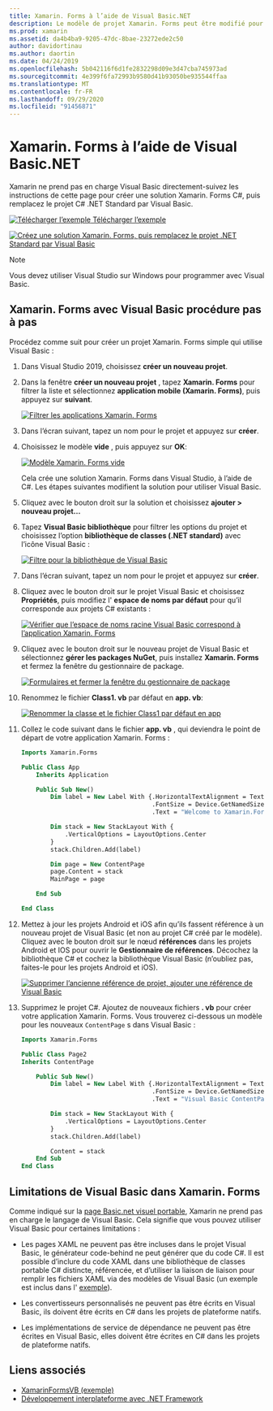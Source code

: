 ```yaml
---
title: Xamarin. Forms à l’aide de Visual Basic.NET
description: Le modèle de projet Xamarin. Forms peut être modifié pour utiliser Visual Basic pour l’assembly principal, ce qui vous permet de créer des applications mobiles interplateformes à l’aide de VB.NET.
ms.prod: xamarin
ms.assetid: da4b4ba9-9205-47dc-8bae-23272ede2c50
author: davidortinau
ms.author: daortin
ms.date: 04/24/2019
ms.openlocfilehash: 5b042116f6d1fe2832298d09e3d47cba745973ad
ms.sourcegitcommit: 4e399f6fa72993b9580d41b93050be935544ffaa
ms.translationtype: MT
ms.contentlocale: fr-FR
ms.lasthandoff: 09/29/2020
ms.locfileid: "91456871"
---
```

# <a name="xamarinforms-using-visual-basicnet"></a>Xamarin. Forms à l’aide de Visual Basic.NET

Xamarin ne prend pas en charge Visual Basic directement-suivez les instructions de cette page pour créer une solution Xamarin. Forms C#, puis remplacez le projet C# .NET Standard par Visual Basic.

[![Télécharger l’exemple](~/media/shared/download.png) Télécharger l’exemple](https://docs.microsoft.com/samples/xamarin/mobile-samples/visualbasic-xamarinformsvb/)

[![Créez une solution Xamarin. Forms, puis remplacez le projet .NET Standard par Visual Basic](xamarin-forms-images/hero-sml.png)](xamarin-forms-images/hero.png#lightbox)

> [!NOTE]
> Vous devez utiliser Visual Studio sur Windows pour programmer avec Visual Basic.

## <a name="xamarinforms-with-visual-basic-walkthrough"></a>Xamarin. Forms avec Visual Basic procédure pas à pas

Procédez comme suit pour créer un projet Xamarin. Forms simple qui utilise Visual Basic :

1. Dans Visual Studio 2019, choisissez **créer un nouveau projet**.

2. Dans la fenêtre **créer un nouveau projet** , tapez **Xamarin. Forms** pour filtrer la liste et sélectionnez **application mobile (Xamarin. Forms)**, puis appuyez sur **suivant**.

    [![Filtrer les applications Xamarin. Forms](xamarin-forms-images/02-sml.png)](xamarin-forms-images/02.png#lightbox)

3. Dans l’écran suivant, tapez un nom pour le projet et appuyez sur **créer**.

4. Choisissez le modèle **vide** , puis appuyez sur **OK**:

    [![Modèle Xamarin. Forms vide](xamarin-forms-images/04-sml.png)](xamarin-forms-images/04.png#lightbox)

    Cela crée une solution Xamarin. Forms dans Visual Studio, à l’aide de C#. Les étapes suivantes modifient la solution pour utiliser Visual Basic.

5. Cliquez avec le bouton droit sur la solution et choisissez **ajouter > nouveau projet...**

6. Tapez **Visual Basic bibliothèque** pour filtrer les options du projet et choisissez l’option **bibliothèque de classes (.NET standard)** avec l’icône Visual Basic :

    [![Filtre pour la bibliothèque de Visual Basic](xamarin-forms-images/06-sml.png)](xamarin-forms-images/06.png#lightbox)

7. Dans l’écran suivant, tapez un nom pour le projet et appuyez sur **créer**.

8. Cliquez avec le bouton droit sur le projet Visual Basic et choisissez **Propriétés**, puis modifiez l' **espace de noms par défaut** pour qu’il corresponde aux projets C# existants :

    [![Vérifier que l’espace de noms racine Visual Basic correspond à l’application Xamarin. Forms](xamarin-forms-images/07a-sml.png)](xamarin-forms-images/07a.png#lightbox)

9. Cliquez avec le bouton droit sur le nouveau projet de Visual Basic et sélectionnez **gérer les packages NuGet**, puis installez **Xamarin. Forms** et fermez la fenêtre du gestionnaire de package.

    [![Formulaires et fermer la fenêtre du gestionnaire de package](xamarin-forms-images/07b-sml.png)](xamarin-forms-images/07b.png#lightbox)

10. Renommez le fichier **Class1. vb** par défaut en **app. vb**:

    [![Renommer la classe et le fichier Class1 par défaut en app](xamarin-forms-images/08.png)](xamarin-forms-images/08.png#lightbox)

11. Collez le code suivant dans le fichier **app. vb** , qui deviendra le point de départ de votre application Xamarin. Forms :

    ```vb
    Imports Xamarin.Forms

    Public Class App
        Inherits Application

        Public Sub New()
            Dim label = New Label With {.HorizontalTextAlignment = TextAlignment.Center,
                                        .FontSize = Device.GetNamedSize(NamedSize.Medium, GetType(Label)),
                                        .Text = "Welcome to Xamarin.Forms with Visual Basic.NET"}

            Dim stack = New StackLayout With {
                .VerticalOptions = LayoutOptions.Center
            }
            stack.Children.Add(label)

            Dim page = New ContentPage
            page.Content = stack
            MainPage = page

        End Sub

    End Class
    ```

12. Mettez à jour les projets Android et iOS afin qu’ils fassent référence à un nouveau projet de Visual Basic (et non au projet C# créé par le modèle).
Cliquez avec le bouton droit sur le nœud **références** dans les projets Android et IOS pour ouvrir le **Gestionnaire de références**. Décochez la bibliothèque C# et cochez la bibliothèque Visual Basic (n’oubliez pas, faites-le pour les projets Android et iOS).

    [![Supprimer l’ancienne référence de projet, ajouter une référence de Visual Basic](xamarin-forms-images/10-sml.png)](xamarin-forms-images/10.png#lightbox)

13. Supprimez le projet C#. Ajoutez de nouveaux fichiers **. vb** pour créer votre application Xamarin. Forms. Vous trouverez ci-dessous un modèle pour les nouveaux `ContentPage` s dans Visual Basic :

    ```vb
    Imports Xamarin.Forms

    Public Class Page2
    Inherits ContentPage

        Public Sub New()
            Dim label = New Label With {.HorizontalTextAlignment = TextAlignment.Center,
                                        .FontSize = Device.GetNamedSize(NamedSize.Medium, GetType(Label)),
                                        .Text = "Visual Basic ContentPage"}

            Dim stack = New StackLayout With {
                .VerticalOptions = LayoutOptions.Center
            }
            stack.Children.Add(label)

            Content = stack
        End Sub
    End Class
    ```

## <a name="limitations-of-visual-basic-in-xamarinforms"></a>Limitations de Visual Basic dans Xamarin. Forms

Comme indiqué sur la [page Basic.net visuel portable](~/cross-platform/platform/visual-basic/index.md), Xamarin ne prend pas en charge le langage de Visual Basic. Cela signifie que vous pouvez utiliser Visual Basic pour certaines limitations :

- Les pages XAML ne peuvent pas être incluses dans le projet Visual Basic, le générateur code-behind ne peut générer que du code C#. Il est possible d’inclure du code XAML dans une bibliothèque de classes portable C# distincte, référencée, et d’utiliser la liaison de liaison pour remplir les fichiers XAML via des modèles de Visual Basic (un exemple est inclus dans l' [exemple](https://github.com/xamarin/mobile-samples/tree/master/VisualBasic/XamarinFormsVB)).

- Les convertisseurs personnalisés ne peuvent pas être écrits en Visual Basic, ils doivent être écrits en C# dans les projets de plateforme natifs.

- Les implémentations de service de dépendance ne peuvent pas être écrites en Visual Basic, elles doivent être écrites en C# dans les projets de plateforme natifs.

## <a name="related-links"></a>Liens associés

- [XamarinFormsVB (exemple)](/samples/xamarin/mobile-samples/visualbasic-xamarinformsvb/)
- [Développement interplateforme avec .NET Framework](/dotnet/standard/cross-platform/)